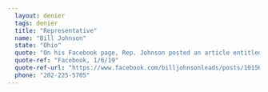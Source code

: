 ```yaml
---
  layout: denier
  tags: denier
  title: "Representative"
  name: "Bill Johnson"
  state: "Ohio"
  quote: "On his Facebook page, Rep. Johnson posted an article entitled \"MSNBC's Chuck Todd Keeps 'Climate Deniers' Off His Hourlong Global Warming Special,\" then wrote the following post in response: \"The issue here isn't so-called 'climate change,' but what happens the next time there is an issue Chuck Todd or other members of the media don't want to debate? Today, it's this, but tomorrow it could be the 2nd Amendment or immigration. Not giving the other side a say and refusing to hear opinions contrary to your own - that's being a real 'denier', and, it creates a chilling effect on public debate and free speech.\""
  quote-ref: "Facebook, 1/6/19"
  quote-ref-url: "https://www.facebook.com/billjohnsonleads/posts/10156816220541390?__xts__[0]=68.ARBEaJqBQDvB93GjmCySeuHfoVW3zwQGJCz1pVIJOmaS04ieGEriepfRdreDjc5cK7-KnQsbouxPt0NNGQAxD-75kRc0s2PqPL8-S9Ye8B3oZMLMjI_k9Hg3LZg8gO_hbIG-26lU8gC7LcnXY1fas3UCkEMjFgrgBkzaFOoe9WdnOsHarBRTwLjXDOx2HRXwvdU2vGAp1DnhaTbSddSqmZL6RJwY1DV16h3pfeoXjTVN34Dc2a-3rE3gCCq4oMVHjZoT1EQNg-7hTeadc6qB_W-LHxsXAWe9qA2cGVdoIIpPhCaOsflsFGfb87Cn0sWiIyxLCRJwzKETVsdK58Ru&__tn__=-R"
  phone: "202-225-5705"
---
```

